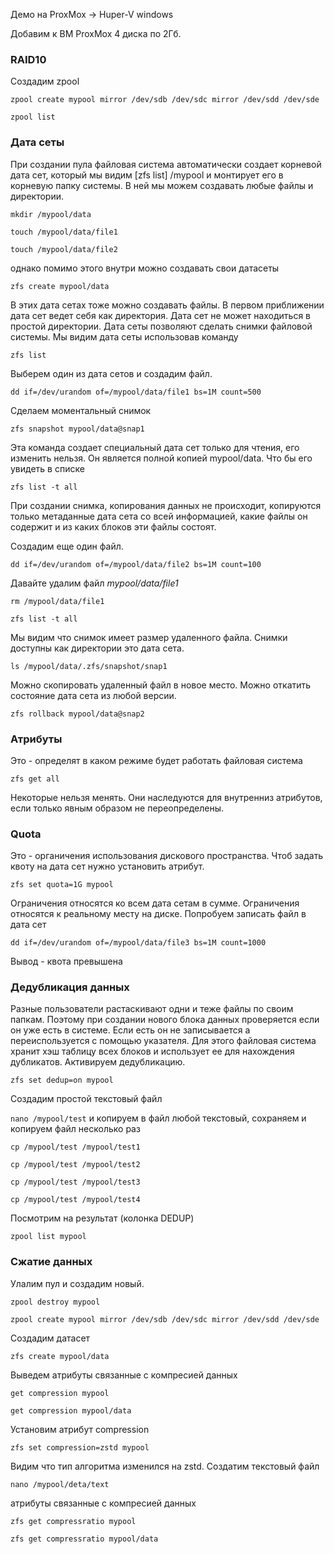 Демо на ProxMox -> Huper-V windows

Добавим к ВМ ProxMox 4 диска по 2Гб.

### RAID10 ###
		
Создадим zpool
		
```
zpool create mypool mirror /dev/sdb /dev/sdc mirror /dev/sdd /dev/sde
```
```
zpool list
```
			
### Дата сеты ###

При создании пула файловая система автоматически создает корневой дата сет, который мы видим [zfs list] /mypool и монтирует его в корневую папку системы. В ней мы можем создавать любые файлы и директории.
			
```
mkdir /mypool/data
```
```
touch /mypool/data/file1
```
```
touch /mypool/data/file2
```
			
однако помимо этого внутри можно создавать свои датасеты

```
zfs create mypool/data
```

			
В этих дата сетах тоже можно создавать файлы. В первом приближении дата сет ведет себя как директория. Дата сет не может находиться в простой директории.
Дата сеты позволяют сделать снимки файловой системы. Мы видим дата сеты использовав команду 

```
zfs list
```
					
Выберем один из дата сетов и создадим файл.
					
```
dd if=/dev/urandom of=/mypool/data/file1 bs=1M count=500
```
					
Сделаем моментальный снимок
```
zfs snapshot mypool/data@snap1
```
					
Эта команда создает специальный дата сет только для чтения, его изменить нельзя. Он является полной копией mypool/data.
Что бы его увидеть в списке

```
zfs list -t all
```
												
При создании снимка, копирования данных не происходит, копируются только метаданные дата сета со всей информацией, какие файлы он содержит и из каких блоков эти файлы состоят.
					
Cоздадим еще один файл.

```
dd if=/dev/urandom of=/mypool/data/file2 bs=1M count=100
```
					
Давайте удалим файл *mypool/data/file1*	
				
```
rm /mypool/data/file1
```
						
```
zfs list -t all
```
						
Мы видим что снимок имеет размер удаленного файла. Снимки доступны как директории это дата сета.
						
```
ls /mypool/data/.zfs/snapshot/snap1
```

Можно скопировать удаленный файл в новое место.
Можно откатить состояние дата сета из любой версии.

```
zfs rollback mypool/data@snap2
```
					
### Атрибуты ### 
Это - определят в каком режиме будет работать файловая система
		
```
zfs get all
```
		
Некоторые нельзя менять. Они наследуются для внутренниз атрибутов, если только явным образом не переопределены.							
			
### Quota ### 

Это - органичения использования дискового пространства. Чтоб задать квоту на дата сет нужно установить атрибут.
	
```
zfs set quota=1G mypool
```
						
Ограничения относятся ко всем дата сетам в сумме. Ограничения относятся к реальному месту на диске.
Попробуем записать файл в дата сет

```
dd if=/dev/urandom of=/mypool/data/file3 bs=1M count=1000
```
					
Вывод - квота превышена
					
### Дедубликация данных ###
			
Разные пользователи растаскивают одни и теже файлы по своим папкам. Поэтому при создании нового блока данных  проверяется если он уже есть в системе. Если есть он не записывается а переиспользуется с помощью указателя. Для этого файловая система хранит хэш таблицу всех блоков и использует ее для нахождения дубликатов. 
Активируем дедубликацию.
					
```
zfs set dedup=on mypool
```
					
Создадим простой текстовый файл

`nano /mypool/test`  и копируем в файл любой текстовый, сохраняем и копируем файл несколько раз

```
cp /mypool/test /mypool/test1
```

```
cp /mypool/test /mypool/test2
```
				
```
cp /mypool/test /mypool/test3
```

```
cp /mypool/test /mypool/test4
```
						
Посмотрим на результат (колонка DEDUP)

```
zpool list mypool
```
								
### Сжатие данных ###

Улалим пул и создадим новый.
				
```
zpool destroy mypool
```

```
zpool create mypool mirror /dev/sdb /dev/sdc mirror /dev/sdd /dev/sde
```
					
Создадим датасет 

```
zfs create mypool/data
```
					
Выведем атрибуты связанные с компресией данных
					
```
get compression mypool
```
					
```
get compression mypool/data
```

Установим атрибут compression

```
zfs set compression=zstd mypool
```
						
Видим что тип алгоритма изменился на zstd.
Создатим текстовый файл
						
```
nano /mypool/deta/text
```
					
 атрибуты связанные с компресией данных
				
```
zfs get compressratio mypool
```
						
```
zfs get compressratio mypool/data
```
